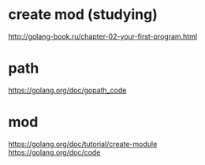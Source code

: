 # create mod (studying)
http://golang-book.ru/chapter-02-your-first-program.html  

# path
https://golang.org/doc/gopath_code  

# mod
https://golang.org/doc/tutorial/create-module  
https://golang.org/doc/code  